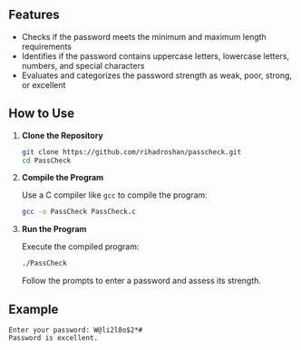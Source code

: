 ## Features

- Checks if the password meets the minimum and maximum length requirements
- Identifies if the password contains uppercase letters, lowercase letters, numbers, and special characters
- Evaluates and categorizes the password strength as weak, poor, strong, or excellent

## How to Use

1. **Clone the Repository**

   ```bash
   git clone https://github.com/rihadroshan/passcheck.git
   cd PassCheck
   ```

3. **Compile the Program**

   Use a C compiler like `gcc` to compile the program:

   ```bash
   gcc -o PassCheck PassCheck.c
   ```

4. **Run the Program**

   Execute the compiled program:

   ```bash
   ./PassCheck
   ```

   Follow the prompts to enter a password and assess its strength.

## Example

```
Enter your password: W@li2l8o$2*#
Password is excellent.
```
